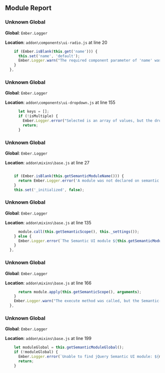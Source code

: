 ## Module Report
### Unknown Global

**Global**: `Ember.Logger`

**Location**: `addon\components\ui-radio.js` at line 20

```js
    if (Ember.isBlank(this.get('name'))) {
      this.set('name', 'default');
      Ember.Logger.warn("The required component parameter of 'name' was not passed into the ui-radio component");
    }
  },
```

### Unknown Global

**Global**: `Ember.Logger`

**Location**: `addon\components\ui-dropdown.js` at line 155

```js
      let keys = [];
      if (!isMultiple) {
        Ember.Logger.error("Selected is an array of values, but the dropdown doesn't have the class 'multiple'");
        return;
      }
```

### Unknown Global

**Global**: `Ember.Logger`

**Location**: `addon\mixins\base.js` at line 27

```js

    if (Ember.isBlank(this.getSemanticModuleName())) {
      return Ember.Logger.error('A module was not declared on semantic extended type');
    }
    this.set('_initialized', false);
```

### Unknown Global

**Global**: `Ember.Logger`

**Location**: `addon\mixins\base.js` at line 135

```js
      module.call(this.getSemanticScope(), this._settings());
    } else {
      Ember.Logger.error(`The Semantic UI module ${this.getSemanticModuleName()} was not found and did not initialize`);
    }
  },
```

### Unknown Global

**Global**: `Ember.Logger`

**Location**: `addon\mixins\base.js` at line 166

```js
      return module.apply(this.getSemanticScope(), arguments);
    }
    Ember.Logger.warn("The execute method was called, but the Semantic-UI module didn't exist.");
  },

```

### Unknown Global

**Global**: `Ember.Logger`

**Location**: `addon\mixins\base.js` at line 199

```js
    let moduleGlobal = this.getSemanticModuleGlobal();
    if (!moduleGlobal) {
      Ember.Logger.error(`Unable to find jQuery Semantic UI module: ${moduleName}`);
      return;
    }
```

